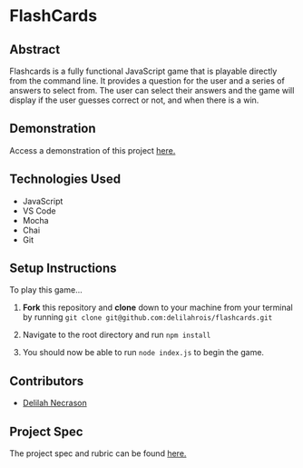 # FlashCards 

## Abstract

Flashcards is a fully functional JavaScript game that is playable directly from the command line. It provides a question for the user and a series of answers to select from. The user can select their answers and the game will display if the user guesses correct or not, and when there is a win.

## Demonstration
Access a demonstration of this project [here.](https://media.giphy.com/media/4nywNKZgscsDYLp5lq/giphy.gif)

## Technologies Used
- JavaScript
- VS Code
- Mocha
- Chai
- Git

## Setup Instructions

To play this game...

1. **Fork** this repository and **clone** down to your machine from your terminal by running
`git clone git@github.com:delilahrois/flashcards.git`

2. Navigate to the root directory and run `npm install` 

3. You should now be able to run `node index.js` to begin the game. 

## Contributors
- [Delilah Necrason](https://github.com/delilahrois)

## Project Spec

The project spec and rubric can be found [here.](https://frontend.turing.edu/projects/flash-cards.html)
